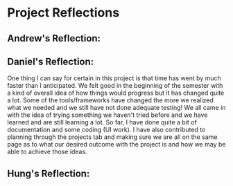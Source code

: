 <h1> Project Reflections </h1>

<h2> Andrew's Reflection: </h2>

<h2> Daniel's Reflection: </h2>

  One thing I can say for certain in this project is that time has went by much faster than I anticipated.  We felt good in the beginning of the semester with a kind of overall idea of how things would progress but it has changed quite a lot.  Some of the tools/frameworks have changed the more we realized what we needed and we still have not done adequate testing! We all came in with the idea of trying something we haven't tried before and we have learned and are still learning a lot.  So far, I have done quite a bit of documentation and some coding (UI work).  I have also contributed to planning through the projects tab and making sure we are all on the same page as to what our desired outcome with the project is and how we may be able to achieve those ideas.

<h2> Hung's Reflection: </h2>

